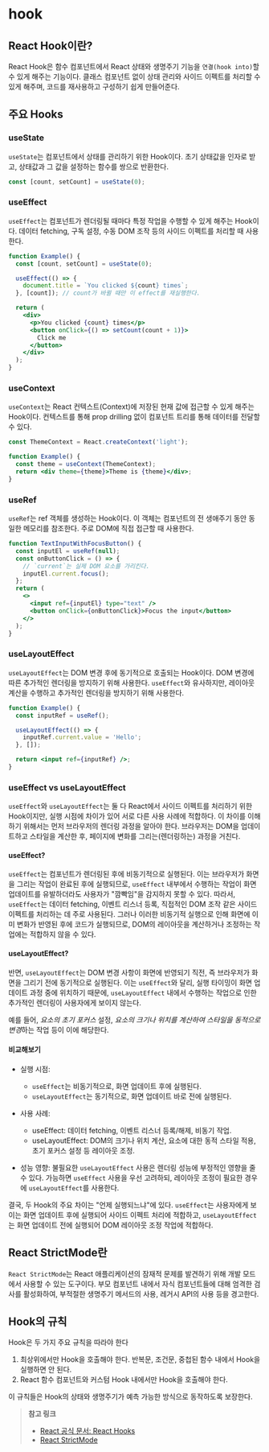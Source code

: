 # hook

<!--

- React Hook 이란
- Hooks
  - useState
  - useEffect
  - useContext
  - useRef
  - useLayoutEffect
- React StrictMode 란

- useRef
- Hook의 규칙

5.
- usehooks-ts
  - useBoolean
  - useEffectOnce
  - useFetch
  - useInterval
  - useEventListener
  - useLocalStorage
  - useDarkMode
- swr
- react-query
 -->

## React Hook이란?

React Hook은 함수 컴포넌트에서 React 상태와 생명주기 기능을 `연결(hook into)`할 수 있게 해주는 기능이다. 클래스 컴포넌트 없이 상태 관리와 사이드 이펙트를 처리할 수 있게 해주며, 코드를 재사용하고 구성하기 쉽게 만들어준다.

## 주요 Hooks

### useState

`useState`는 컴포넌트에서 상태를 관리하기 위한 Hook이다. 초기 상태값을 인자로 받고, 상태값과 그 값을 설정하는 함수를 쌍으로 반환한다.

```jsx
const [count, setCount] = useState(0);
```

### useEffect

`useEffect`는 컴포넌트가 렌더링될 때마다 특정 작업을 수행할 수 있게 해주는 Hook이다. 데이터 fetching, 구독 설정, 수동 DOM 조작 등의 사이드 이펙트를 처리할 때 사용한다.

```jsx
function Example() {
  const [count, setCount] = useState(0);

  useEffect(() => {
    document.title = `You clicked ${count} times`;
  }, [count]); // count가 바뀔 때만 이 effect를 재실행한다.

  return (
    <div>
      <p>You clicked {count} times</p>
      <button onClick={() => setCount(count + 1)}>
        Click me
      </button>
    </div>
  );
}
```

### useContext

`useContext`는 React 컨텍스트(Context)에 저장된 현재 값에 접근할 수 있게 해주는 Hook이다. 컨텍스트를 통해 prop drilling 없이 컴포넌트 트리를 통해 데이터를 전달할 수 있다.

```jsx
const ThemeContext = React.createContext('light');

function Example() {
  const theme = useContext(ThemeContext);
  return <div theme={theme}>Theme is {theme}</div>;
}
```

### useRef

`useRef`는 ref 객체를 생성하는 Hook이다. 이 객체는 컴포넌트의 전 생애주기 동안 동일한 메모리를 참조한다. 주로 DOM에 직접 접근할 때 사용한다.

```jsx
function TextInputWithFocusButton() {
  const inputEl = useRef(null);
  const onButtonClick = () => {
    // `current`는 실제 DOM 요소를 가리킨다.
    inputEl.current.focus();
  };
  return (
    <>
      <input ref={inputEl} type="text" />
      <button onClick={onButtonClick}>Focus the input</button>
    </>
  );
}

```

### useLayoutEffect

`useLayoutEffect`는 DOM 변경 후에 동기적으로 호출되는 Hook이다. DOM 변경에 따른 추가적인 렌더링을 방지하기 위해 사용한다. `useEffect`와 유사하지만, 레이아웃 계산을 수행하고 추가적인 렌더링을 방지하기 위해 사용한다.

```jsx
function Example() {
  const inputRef = useRef();

  useLayoutEffect(() => {
    inputRef.current.value = 'Hello';
  }, []);

  return <input ref={inputRef} />;
}
```

### useEffect vs useLayoutEffect

`useEffect`와 `useLayoutEffect`는 둘 다 React에서 사이드 이펙트를 처리하기 위한 Hook이지만, 실행 시점에 차이가 있어 서로 다른 사용 사례에 적합하다. 이 차이를 이해하기 위해서는 먼저 브라우저의 렌더링 과정을 알아야 한다. 브라우저는 DOM을 업데이트하고 스타일을 계산한 후, 페이지에 변화를 그리는(렌더링하는) 과정을 거친다.

#### useEffect?

`useEffect`는 컴포넌트가 렌더링된 후에 비동기적으로 실행된다.
이는 브라우저가 화면을 그리는 작업이 완료된 후에 실행되므로, `useEffect` 내부에서 수행하는 작업이 화면 업데이트를 유발하더라도 사용자가 "깜빡임"을 감지하지 못할 수 있다. 따라서, `useEffect`는 데이터 fetching, 이벤트 리스너 등록, 직접적인 DOM 조작 같은 사이드 이펙트를 처리하는 데 주로 사용된다. 그러나 이러한 비동기적 실행으로 인해 화면에 이미 변화가 반영된 후에 코드가 실행되므로, DOM의 레이아웃을 계산하거나 조정하는 작업에는 적합하지 않을 수 있다.

#### useLayoutEffect?

반면, `useLayoutEffect`는 DOM 변경 사항이 화면에 반영되기 직전, 즉 브라우저가 화면을 그리기 전에 동기적으로 실행된다. 이는 `useEffect`와 달리, 실행 타이밍이 화면 업데이트 과정 중에 위치하기 때문에, `useLayoutEffect` 내에서 수행하는 작업으로 인한 추가적인 렌더링이 사용자에게 보이지 않는다.

예를 들어, *요소의 초기 포커스* 설정, *요소의 크기나 위치를 계산하여 스타일을 동적으로 변경*하는 작업 등이 이에 해당한다.

#### 비교해보기

- 실행 시점:
  - `useEffect`는 비동기적으로, 화면 업데이트 후에 실행된다.
  - `useLayoutEffect`는 동기적으로, 화면 업데이트 바로 전에 실행된다.

- 사용 사례:
  - useEffect: 데이터 fetching, 이벤트 리스너 등록/해제, 비동기 작업.
  - useLayoutEffect: DOM의 크기나 위치 계산, 요소에 대한 동적 스타일 적용, 초기 포커스 설정 등 레이아웃 조정.

- 성능 영향: 불필요한 `useLayoutEffect` 사용은 렌더링 성능에 부정적인 영향을 줄 수 있다. 가능하면 `useEffect` 사용을 우선 고려하되, 레이아웃 조정이 필요한 경우에 `useLayoutEffect`를 사용한다.

결국, 두 Hook의 주요 차이는 "언제 실행되느냐"에 있다. `useEffect`는 사용자에게 보이는 화면 업데이트 후에 실행되어 사이드 이펙트 처리에 적합하고, `useLayoutEffect`는 화면 업데이트 전에 실행되어 DOM 레이아웃 조정 작업에 적합하다.

## React StrictMode란

`React StrictMode`는 React 애플리케이션의 잠재적 문제를 발견하기 위해 개발 모드에서 사용할 수 있는 도구이다. 부모 컴포넌트 내에서 자식 컴포넌트들에 대해 엄격한 검사를 활성화하여, 부적절한 생명주기 메서드의 사용, 레거시 API의 사용 등을 경고한다.

## Hook의 규칙

Hook은 두 가지 주요 규칙을 따라야 한다

1. 최상위에서만 Hook을 호출해야 한다. 반복문, 조건문, 중첩된 함수 내에서 Hook을 실행하면 안 된다.
2. React 함수 컴포넌트와 커스텀 Hook 내에서만 Hook을 호출해야 한다.

이 규칙들은 Hook의 상태와 생명주기가 예측 가능한 방식으로 동작하도록 보장한다.

>**참고 링크**
>
>- [React 공식 문서: React Hooks](https://react.dev/reference/react/hooks)
>- [React StrictMode](https://react.dev/reference/react/StrictMode)
